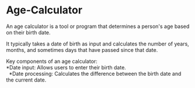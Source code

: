 # Age-Calculator

An age calculator is a tool or program that determines a person's age based on their birth date.<br/>

It typically takes a date of birth as input and calculates the number of years, months, and sometimes days that have passed since that date.<br/>

Key components of an age calculator:<br/>
*Date input: Allows users to enter their birth date.<br/>  
*Date processing: Calculates the difference between the birth date and the current date.
